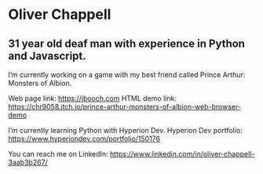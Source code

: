 # Oliver Chappell

## 31 year old deaf man with experience in Python and Javascript.

I’m currently working on a game with my best friend called Prince Arthur: Monsters of Albion.

Web page link: https://jbooch.com
HTML demo link: https://chr9058.itch.io/prince-arthur-monsters-of-albion-web-browser-demo

I’m currently learning Python with Hyperion Dev.
Hyperion Dev portfolio: https://www.hyperiondev.com/portfolio/150176

You can reach me on LinkedIn: https://www.linkedin.com/in/oliver-chappell-3aab3b267/
